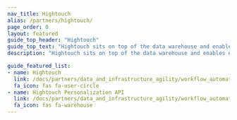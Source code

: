 ```yaml
---
nav_title: Hightouch
alias: /partners/hightouch/
page_order: 0
layout: featured
guide_top_header: "Hightouch"
guide_top_text: "Hightouch sits on top of the data warehouse and enables end users to move that data into any end tool they desire."
description: "Hightouch sits on top of the data warehouse and enables end users to move that data into any end tool they desire."

guide_featured_list:
- name: Hightouch
  link: /docs/partners/data_and_infrastructure_agility/workflow_automation/hightouch/hightouch/
  fa_icon: fas fa-user-circle
- name: Hightouch Personalization API
  link: /docs/partners/data_and_infrastructure_agility/workflow_automation/hightouch/hightouch_personalization_api/
  fa_icon: fas fa-warehouse
---
```


<br> 